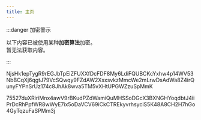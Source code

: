 ```yaml
---
title: 主页
---
```

:::danger 加密警示

以下内容已被使用某种**加密算法**加密。  
暂无法获取内容。

:::

NjsHk1epTygR9rEGJbTpEiZFUXXfDcFDF8My6LdiFQUBCKcYxhw4p14WV53NbBCqXj6qgtJ79VcSQwqy9FZdAW2XsxsvkzMmcWe2mLrwDsAdWa8Z4irQunyFYPnSrUz174c8JhAk8wva5TM5vXHtUPGWZzuSpMmK

75527duXRiriMnx4awV9rBKudPZdWamiQuMHSSoDGcX3BXNGHYoqdbtJ4iiPrDcRhPpfWR8wWyE7ix5oDaVCV69iCkCTREkyvrhsyciS5K48A8CH2H7hGo4GyTqzuFaSPMm3j
